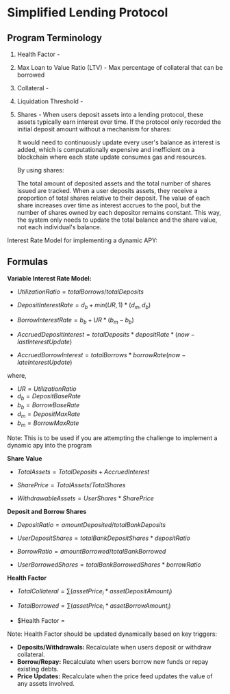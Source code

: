 # Simplified Lending Protocol

## Program Terminology

1. Health Factor -
2. Max Loan to Value Ratio (LTV) - Max percentage of collateral that can be borrowed
3. Collateral -
4. Liquidation Threshold -
5. Shares -
   When users deposit assets into a lending protocol, these assets typically earn interest over time. If the protocol only recorded the initial deposit amount without a mechanism for shares:

   It would need to continuously update every user's balance as interest is added, which is computationally expensive and inefficient on a blockchain where each state update consumes gas and resources.

   By using shares:

   The total amount of deposited assets and the total number of shares issued are tracked.
   When a user deposits assets, they receive a proportion of total shares relative to their deposit.
   The value of each share increases over time as interest accrues to the pool, but the number of shares owned by each depositor remains constant. This way, the system only needs to update the total balance and the share value, not each individual's balance.

Interest Rate Model for implementing a dynamic APY:

## Formulas

**Variable Interest Rate Model:**

- $Utilization Ratio = total Borrows/total Deposits$

- $Deposit Interest Rate = d_b + min(UR, 1) * (d_m, d_b)$

- $Borrow Interest Rate = b_b + UR * (b_m - b_b)$

- $Accrued Deposit Interest = total Deposits * deposit Rate * (now - last Interest Update)$

- $Accrued Borrow Interest = total Borrows * borrow Rate (now - late Interest Update)$

where,

- $UR = Utilization Ratio$
- $d_b = Deposit Base Rate$
- $b_b = Borrow Base Rate$
- $d_m = Deposit Max Rate$
- $b_m = Borrow Max Rate$

Note: This is to be used if you are attempting the challenge to implement a dynamic apy into the program

**Share Value**

- $TotalAssets = TotalDeposits + AccruedInterest$

- $Share Price = TotalAssets / TotalShares$

- $WithdrawableAssets = UserShares * SharePrice$

**Deposit and Borrow Shares**

- $Deposit Ratio = amountDeposited / totalBankDeposits$

- $User Deposit Shares = totalBankDepositShares * depositRatio$

- $Borrow Ratio = amountBorrowed / totalBankBorrowed$

- $User Borrowed Shares = totalBankBorrowedShares * borrowRatio$

**Health Factor**

- $Total Collateral = ∑ (assetPrice_i * assetDepositAmount_i)$

- $Total Borrowed = ∑ (assetPrice_i * assetBorrowAmount_i)$

- $Health Factor =

Note: Health Factor should be updated dynamically based on key triggers:

- **Deposits/Withdrawals:** Recalculate when users deposit or withdraw collateral.
- **Borrow/Repay:** Recalculate when users borrow new funds or repay existing debts.
- **Price Updates:** Recalculate when the price feed updates the value of any assets involved.
